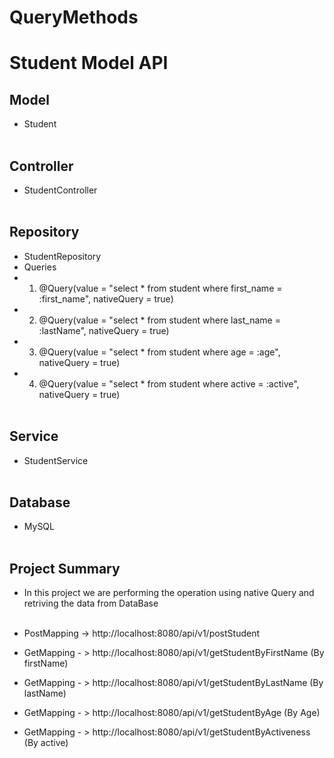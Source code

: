 # QueryMethods

# Student Model API

## Model
- Student
<br><br>

## Controller
- StudentController
<br><br>

## Repository
- StudentRepository
- Queries
- 1. @Query(value = "select * from student where first_name = :first_name", nativeQuery = true)
- 2. @Query(value = "select * from student where last_name = :lastName", nativeQuery = true)
- 3. @Query(value = "select * from student where age = :age", nativeQuery = true)
- 4. @Query(value = "select * from student where active = :active", nativeQuery = true)
<br><br>

## Service
- StudentService
<br><br>

## Database
- MySQL
<br><br>

## Project Summary
- In this project we are performing the operation using native Query and retriving the data from DataBase
<br><br>

- PostMapping -> http://localhost:8080/api/v1/postStudent

- GetMapping - > http://localhost:8080/api/v1/getStudentByFirstName (By firstName)

- GetMapping - > http://localhost:8080/api/v1/getStudentByLastName (By lastName)

- GetMapping - > http://localhost:8080/api/v1/getStudentByAge (By Age)

- GetMapping - > http://localhost:8080/api/v1/getStudentByActiveness (By active)
